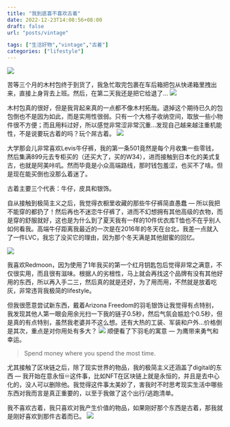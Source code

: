 ```yaml
---
title: "我到底喜不喜欢古着"
date: 2022-12-23T14:08:56+08:00
draft: false
url: "posts/vintage"

tags: ["生活好物","vintage","古着"]
categories: ["lifestyle"]
---
```


![](/img/af.png)

苦等三个月的木村包终于到货了，我急忙取完包裹在车后箱把包从快递箱里拽出来，直接上身背去上班。然后，在第二天我还是把它给退了…
![](/img/vascobag.png)

木村包真的很好，但是我背起来真的一点都不像木村拓哉。退掉这个期待已久的包包倒也不是因为如此，而是实用性很弱。只有一个大格子收纳空间，取放一些小物件很不方便；而且用料过好，所以感觉非常涩非常沉重…发现自己越来越注重机能性，不是说要玩古着的吗？玩个屌古着。
![](/img/mucun.png)

大学那会儿非常喜欢Levis牛仔裤，我的第一条501竟然是每个月收集一些零钱，然后集满899元去专柜买的（还买大了，买的W34），进而接触到日本化的美式复古，也就是阿美咔叽。然而毕竟是小众高端路线，那时钱包羞涩，也买不了啥。但是现在能买倒也没那么着迷了。

古着主要三个代表：牛仔，皮具和银饰。

自从接触到极简主义之后，我觉得衣橱里收藏的那些牛仔裤简直愚蠢 — 所以我把不能穿的都扔了！然后再也不迷恋牛仔裤了，进而不幻想拥有其他高级的衣物，而是穿的舒服就好，这也是为什么到了夏天我有一样的10件优衣库T恤也不在乎别人如何看我。高端牛仔距离我最近的一次是在2016年的冬天在台北，我差一点就入了一件LVC，我忘了没买它的理由，因为那个冬天满是其他甜蜜的回忆。

![](/img/levisshoptaipei.png)


我喜欢Redmoon，因为使用了1年我买的第一个红月钥匙包后觉得非常之满意，不仅很实用，而且很有滋味。根据人的劣根性，马上就会再找这个品牌有没有其他好用的东西，所以再入手二三，然后真的就是还好，为了用而用，不然就是放着吃灰，非常违背我极简的lifestyle。

但我很愿意尝试新东西，戴着Arizona Freedom的羽毛银饰让我觉得有点特别，我发现其他人第一眼会用余光扫一下我的链子0.5秒，然后气氛会尴尬个0.5秒，但是真的有点特别，虽然我老婆并不这么想。还有大热的工装、军装和户外…价格倒是其次，重点是对你用处有多大？
![](/img/afbrochure.jpeg)
顺便看了下羽毛的寓意 — 为鹰带来勇气和幸运。

> Spend money where you spend the most time.

尤其接触了区块链之后，除了现实世界的物品，我的极简主义还涵盖了digital的东西 — 我开始在意永恒♾️这件事，比如NFT在区块链上就是永恒的，并且是去中心化的，没人可以删除他。我觉得这件事太美妙了，害我时不时思考现实生活中哪些东西对我而言是真正重要的，以至于我做了这个出行/逃跑清单。

我不喜欢古着，我只喜欢对我产生价值的物品，如果刚好那个东西是古着，那我就是刚好喜欢到那件古着而已。
![](/img/redmoon1.png)

